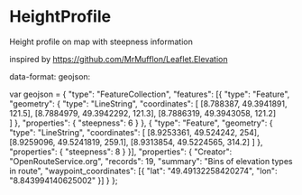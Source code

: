 # HeightProfile
Height profile on map with steepness information

inspired by https://github.com/MrMufflon/Leaflet.Elevation

data-format: geojson:

var geojson = {
    "type": "FeatureCollection",
    "features": [{
        "type": "Feature",
        "geometry": {
            "type": "LineString",
            "coordinates": [
                [8.788387, 49.3941891, 121.5],
                [8.7884979, 49.3942292, 121.3],
                [8.7886319, 49.3943058, 121.2]            
            ]
        },
        "properties": {
            "steepness": 6
        }
    }, {
        "type": "Feature",
        "geometry": {
            "type": "LineString",
            "coordinates": [
                [8.9253361, 49.524242, 254],
                [8.9259096, 49.5241819, 259.1],
                [8.9313854, 49.5224565, 314.2]
            ]
        },
        "properties": {
            "steepness": 8
        }
    }],
    "properties": {
        "Creator": "OpenRouteService.org",
        "records": 19,
        "summary": "Bins of elevation types in route",
        "waypoint_coordinates": [{
            "lat": "49.49132258420274",
            "lon": "8.843994140625002"
        }]
    }
};
